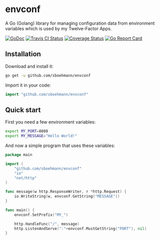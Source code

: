 envconf
=======

A Go (Golang) library for managing configuration data from environment variables which is used by my Twelve-Factor Apps.

[![GoDoc](https://godoc.org/github.com/spf13/hugo?status.svg)](https://godoc.org/github.com/spf13/hugo)&nbsp;[![Travis CI Status](https://travis-ci.org/sboehmann/envconf.svg?branch=master)](https://travis-ci.org/sboehmann/envconf)&nbsp;[![Coverage Status](https://coveralls.io/repos/github/sboehmann/envconf/badge.svg?branch=master)](https://coveralls.io/github/sboehmann/envconf?branch=master)&nbsp;[![Go Report Card](https://goreportcard.com/badge/github.com/sboehmann/envconf)](https://goreportcard.com/report/github.com/sboehmann/envconf)

Installation
------------

Download and install it:

```sh
go get -u github.com/sboehmann/envconf
```

Import it in your code:

```go
import "github.com/sboehmann/envconf"
```

Quick start
-----------

First you need a few environment variables:

```sh
export MY_PORT=8080
export MY_MESSAGE="Hello World!"
```

And now a simple program that uses these variables:

```go
package main

import (
	"github.com/sboehmann/envconf"
	"io"
	"net/http"
)

func message(w http.ResponseWriter, r *http.Request) {
	io.WriteString(w, envconf.GetString("MESSAGE"))
}

func main() {
	envconf.SetPrefix("MY_")

	http.HandleFunc("/", message)
	http.ListenAndServe(":"+envconf.MustGetString("PORT"), nil)
}
```
